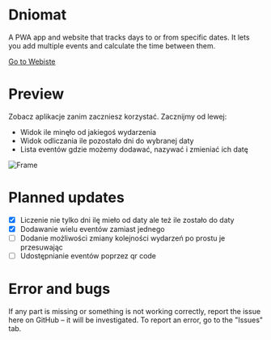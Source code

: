 # Dniomat
A PWA app and website that tracks days to or from specific dates. It lets you add multiple events and calculate the time between them.

[Go to Webiste](https://mrwoodsman.pl/counter/)

# Preview
Zobacz aplikacje zanim zaczniesz korzystać. Zacznijmy od lewej:
- Widok ile minęło od jakiegoś wydarzenia
- Widok odliczania ile pozostało dni do wybranej daty
- Lista eventów gdzie możemy dodawać, nazywać i zmieniać ich datę

![Frame](https://github.com/user-attachments/assets/af996c7f-6e5e-49d4-aeda-be5a2e507667)

# Planned updates
- [x]  Liczenie nie tylko dni ilę mieło od daty ale też ile zostało do daty
- [x]  Dodawanie wielu eventów zamiast jednego
- [ ]  Dodanie możliwości zmiany kolejności wydarzeń po prostu je przesuwając
- [ ]  Udostępnianie eventów poprzez qr code

#  Error and bugs  
If any part is missing or something is not working correctly, report the issue here on GitHub – it will be investigated. To report an error, go to the "Issues" tab.
